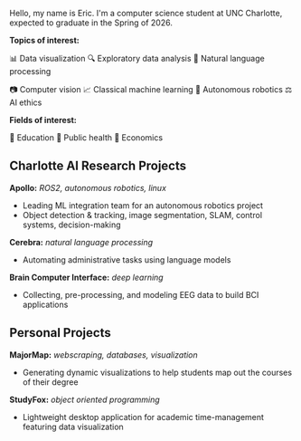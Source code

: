 Hello, my name is Eric. I'm a computer science student at UNC Charlotte, expected to graduate in the Spring of 2026.



**Topics of interest:**

📊 Data visualization
🔍 Exploratory data analysis
💬 Natural language processing

📷 Computer vision
📈 Classical machine learning
🤖 Autonomous robotics
⚖️ AI ethics

**Fields of interest:**

📖 Education
🏥 Public health
🏦 Economics

Charlotte AI Research Projects
-

**Apollo:** _ROS2, autonomous robotics, linux_

  * Leading ML integration team for an autonomous robotics project
  * Object detection & tracking, image segmentation, SLAM, control systems, decision-making

**Cerebra:** _natural language processing_
  * Automating administrative tasks using language models

**Brain Computer Interface:** _deep learning_
  * Collecting, pre-processing, and modeling EEG data to build BCI applications


Personal Projects
-

**MajorMap:** _webscraping, databases, visualization_

  * Generating dynamic visualizations to help students map out the courses of their degree

**StudyFox:** _object oriented programming_
  * Lightweight desktop application for academic time-management featuring data visualization
